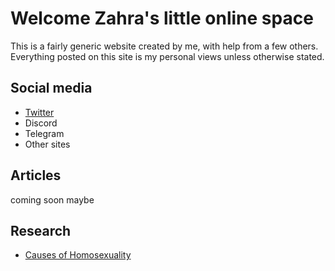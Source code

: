 # Welcome Zahra's little online space

This is a fairly generic website created by me, with help from a few others. Everything posted on this site is my personal views unless otherwise stated. 

## Social media

- [Twitter](/twitter)
- Discord
- Telegram
- Other sites

## Articles

coming soon maybe

## Research

- [Causes of Homosexuality](/homosexuality)
